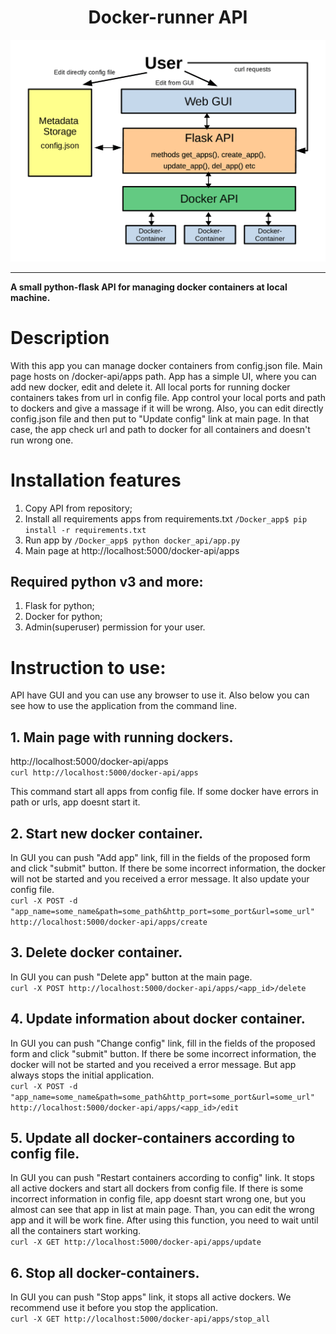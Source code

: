 <h1 align="center">Docker-runner API</h1>

![Image alt](image/arhitecture.png)

---
**A small python-flask API for managing docker containers at local machine.**

# Description
With this app you can manage docker containers from config.json file. Main page hosts on /docker-api/apps path. App has a simple UI, where you can add new docker, edit and delete it. 
All local ports for running docker containers takes from url in config file.
App control your local ports and path to dockers and give a massage if it will be wrong.
Also, you can edit directly config.json file and then put to "Update config" link at main page. In that case, the app check url and path to docker for all containers and doesn't run wrong one.


# Installation features

1. Copy API from repository;
2. Install all requirements apps from requirements.txt `/Docker_app$ pip install -r requirements.txt `
3. Run app by `/Docker_app$ python docker_api/app.py`
4. Main page at http://localhost:5000/docker-api/apps

## Required python v3 and more:

1. Flask for python;
2. Docker for python;
3. Admin(superuser) permission for your user.

# Instruction to use:

API have GUI and you can use any browser to use it.
Also below you can see how to use the application from the command line.

## 1. Main page with running dockers.

http://localhost:5000/docker-api/apps  
`curl http://localhost:5000/docker-api/apps`

This command start all apps from config file. If some docker have errors in path or urls, app doesnt start it.

## 2. Start new docker container.

In GUI you can push "Add app" link, fill in the fields of the proposed form and click "submit" button.
If there be some incorrect information, the docker will not be started and you received a error message.
It also update your config file.  
`curl -X POST -d "app_name=some_name&path=some_path&http_port=some_port&url=some_url" http://localhost:5000/docker-api/apps/create`

## 3. Delete docker container.

In GUI you can push "Delete app" button at the main page.  
`curl -X POST http://localhost:5000/docker-api/apps/<app_id>/delete`

## 4. Update information about docker container.

In GUI you can push "Change config" link, fill in the fields of the proposed form and click "submit" button.
If there be some incorrect information, the docker will not be started and you received a error message.
But app always stops the initial application.  
`curl -X POST -d "app_name=some_name&path=some_path&http_port=some_port&url=some_url" http://localhost:5000/docker-api/apps/<app_id>/edit`

## 5. Update all docker-containers according to config file.

In GUI you can push "Restart containers according to config" link.
It stops all active dockers and start all dockers from config file. If there is some incorrect information in config file, app doesnt start wrong one, but you almost can see that app in list at main page.
Than, you can edit the wrong app and it will be work fine.
After using this function, you need to wait until all the containers start working.  
`curl -X GET http://localhost:5000/docker-api/apps/update`

## 6. Stop all docker-containers.

In GUI you can push "Stop apps" link, it stops all active dockers.
We recommend use it before you stop the application.  
`curl -X GET http://localhost:5000/docker-api/apps/stop_all`

